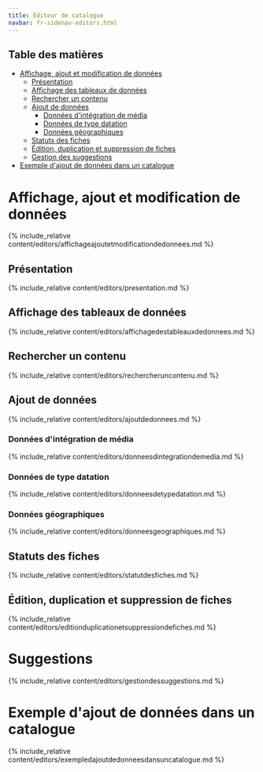 ```yaml
---
title: Éditeur de catalogue
navbar: fr-sidenav-editors.html
---
```


## Table des matières

- [Affichage, ajout et modification de données](#affichageajoutmod)
   - [Présentation](#presentation)
   - [Affichage des tableaux de données](#affichagetableaux)
   - [Rechercher un contenu](#rechercher-un-contenu)
   - [Ajout de données](#ajoutdonnees)
      - [Données d'intégration de média](#donneesintegration)
      - [Données de type datation](#donneesdatation)
      - [Données géographiques](#donneesgeo)
   - [Statuts des fiches](#statuts-des-fiches)
   - [Édition, duplication et suppression de fiches](#editionduplsup)
   - [Gestion des suggestions](#suggestions)
- [Exemple d'ajout de données dans un catalogue](#exemplecat)

<a id="affichageajoutmod"></a>
# Affichage, ajout et modification de données 

{% include_relative content/editors/affichageajoutetmodificationdedonnees.md %}

<a id="presentation"></a>
## Présentation

{% include_relative content/editors/presentation.md %}

<a id="affichagetableaux"></a>
## Affichage des tableaux de données

{% include_relative content/editors/affichagedestableauxdedonnees.md %}

## Rechercher un contenu

{% include_relative content/editors/rechercheruncontenu.md %}

<a id="ajoutdonnees"></a>
## Ajout de données

{% include_relative content/editors/ajoutdedonnees.md %} 

<a id="donneesintegration"></a>
### Données d'intégration de média

{% include_relative content/editors/donneesdintegrationdemedia.md %}

<a id="donneesdatation"></a>
### Données de type datation
{% include_relative content/editors/donneesdetypedatation.md %}

<a id="donneesgeo"></a>
### Données géographiques
{% include_relative content/editors/donneesgeographiques.md %}

## Statuts des fiches

{% include_relative content/editors/statutdesfiches.md %}

<a id="editionduplsup"></a>
## Édition, duplication et suppression de fiches

{% include_relative content/editors/editionduplicationetsuppressiondefiches.md %}

<a id="suggestions"></a>

# Suggestions 

{% include_relative content/editors/gestiondessuggestions.md %}

<a id="exemplecat"></a>
# Exemple d'ajout de données dans un catalogue

{% include_relative content/editors/exempledajoutdedonneesdansuncatalogue.md %}